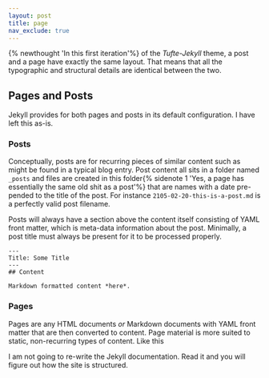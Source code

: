 ```yaml
---
layout: post
title: page
nav_exclude: true
---
```

{% newthought 'In this first iteration'%} of the *Tufte-Jekyll* theme, a post and a page have exactly the same layout. That means that all the typographic and structural details are identical between the two.

## Pages and Posts

Jekyll provides for both pages and posts in its default configuration. I have left this as-is. 

### Posts

Conceptually, posts are for recurring pieces of similar content such as might be found in a typical blog entry. Post content all sits in a folder named ```_posts``` and files are created in this folder{% sidenote 1 'Yes, a page has essentially the same old shit as a post'%} that are names with a date pre-pended to the title of the post. For instance ```2105-02-20-this-is-a-post.md``` is a perfectly valid post filename.

Posts will always have a section above the content itself consisting of YAML front matter, which is meta-data information about the post. Minimally, a post title must always be present for it to be processed properly.

```
---
Title: Some Title
---
## Content

Markdown formatted content *here*.
```


### Pages

Pages are any HTML documents *or* Markdown documents with YAML front matter that are then converted to content. Page material is more suited to static, non-recurring types of content. Like this

I am not going to re-write the Jekyll documentation. Read it and you will figure out how the site is structured.

